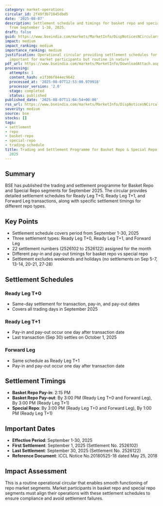 ```yaml
---
category: market-operations
circular_id: 2f49f3b71845dbd5
date: '2025-08-07'
description: Settlement schedule and timings for basket repo and special repo segments
  from September 1-30, 2025.
draft: false
guid: https://www.bseindia.com/markets/MarketInfo/DispNoticesNCirculars.aspx?Noticeid={77D91D0D-FAA9-4CBE-8945-2B4EB5C83982}&noticeno=20250807-15&dt=08/07/2025&icount=15&totcount=37&flag=0
impact: medium
impact_ranking: medium
importance_ranking: medium
justification: Operational circular providing settlement schedules for repo segments,
  important for market participants but routine in nature
pdf_url: https://www.bseindia.com/markets/MarketInfo/DownloadAttach.aspx?id=20250807-15&attachedId=
processing:
  attempts: 1
  content_hash: e1f306f844ec9642
  processed_at: '2025-08-07T12:53:00.979918'
  processor_version: '2.0'
  stage: completed
  status: published
published_date: '2025-08-07T11:04:54+00:00'
rss_url: https://www.bseindia.com/markets/MarketInfo/DispNoticesNCirculars.aspx?Noticeid={77D91D0D-FAA9-4CBE-8945-2B4EB5C83982}&noticeno=20250807-15&dt=08/07/2025&icount=15&totcount=37&flag=0
severity: medium
source: bse
stocks: []
tags:
- settlement
- repo
- basket-repo
- special-repo
- trading-schedule
title: Trading and Settlement Programme for Basket Repo & Special Repo Segment - September
  2025
---
```


## Summary

BSE has published the trading and settlement programme for Basket Repo and Special Repo segments for September 2025. The circular provides detailed settlement schedules for Ready Leg T+0, Ready Leg T+1, and Forward Leg transactions, along with specific settlement timings for different repo types.

## Key Points

- Settlement schedule covers period from September 1-30, 2025
- Three settlement types: Ready Leg T+0, Ready Leg T+1, and Forward Leg
- 22 settlement numbers (2526102 to 2526122) assigned for the month
- Different pay-in and pay-out timings for basket repo vs special repo
- Settlement excludes weekends and holidays (no settlements on Sep 5-7, 13-14, 20-21, 27-28)

## Settlement Schedules

### Ready Leg T+0
- Same-day settlement for transaction, pay-in, and pay-out dates
- Covers all trading days in September 2025

### Ready Leg T+1 
- Pay-in and pay-out occur one day after transaction date
- Last transaction (Sep 30) settles on October 1, 2025

### Forward Leg
- Same schedule as Ready Leg T+1
- Pay-in and pay-out occur one day after transaction date

## Settlement Timings

- **Basket Repo Pay-in**: 2:15 PM
- **Basket Repo Pay-out**: By 3:00 PM (Ready Leg T+0 and Forward Leg), By 3:00 PM (Ready Leg T+1)
- **Special Repo**: By 3:00 PM (Ready Leg T+0 and Forward Leg), By 1:00 PM (Ready Leg T+1)

## Important Dates

- **Effective Period**: September 1-30, 2025
- **First Settlement**: September 1, 2025 (Settlement No. 2526102)
- **Last Settlement**: September 30, 2025 (Settlement No. 2526122)
- **Reference Document**: ICCL Notice No.20180525-18 dated May 25, 2018

## Impact Assessment

This is a routine operational circular that enables smooth functioning of repo market segments. Market participants in basket repo and special repo segments must align their operations with these settlement schedules to ensure compliance and avoid settlement failures.